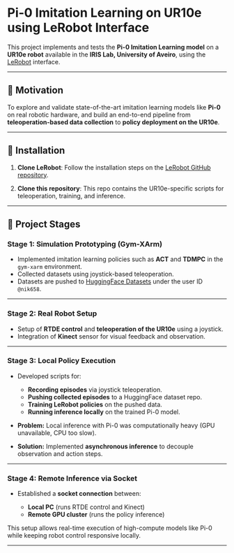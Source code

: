 
# Pi-0 Imitation Learning on UR10e using LeRobot Interface

This project implements and tests the **Pi-0 Imitation Learning model** on a **UR10e robot** available in the **IRIS Lab, University of Aveiro**, using the [LeRobot](https://github.com/openrobotlab/lerobot) interface.

---

## 📌 Motivation

To explore and validate state-of-the-art imitation learning models like **Pi-0** on real robotic hardware, and build an end-to-end pipeline from **teleoperation-based data collection** to **policy deployment on the UR10e**.

---

## 🔧 Installation

1. **Clone LeRobot**:
   Follow the installation steps on the [LeRobot GitHub repository](https://github.com/openrobotlab/lerobot).

2. **Clone this repository**:
   This repo contains the UR10e-specific scripts for teleoperation, training, and inference.

---

## 🚀 Project Stages

### **Stage 1: Simulation Prototyping (Gym-XArm)**

* Implemented imitation learning policies such as **ACT** and **TDMPC** in the `gym-xarm` environment.
* Collected datasets using joystick-based teleoperation.
* Datasets are pushed to [HuggingFace Datasets](https://huggingface.co/nik658) under the user ID `@nik658`.

---

### **Stage 2: Real Robot Setup**

* Setup of **RTDE control** and **teleoperation of the UR10e** using a joystick.
* Integration of **Kinect** sensor for visual feedback and observation.

---

### **Stage 3: Local Policy Execution**

* Developed scripts for:

  * **Recording episodes** via joystick teleoperation.
  * **Pushing collected episodes** to a HuggingFace dataset repo.
  * **Training LeRobot policies** on the pushed data.
  * **Running inference locally** on the trained Pi-0 model.

* **Problem:** Local inference with Pi-0 was computationally heavy (GPU unavailable, CPU too slow).

* **Solution:** Implemented **asynchronous inference** to decouple observation and action steps.

---

### **Stage 4: Remote Inference via Socket**

* Established a **socket connection** between:

  * **Local PC** (runs RTDE control and Kinect)
  * **Remote GPU cluster** (runs the policy inference)

This setup allows real-time execution of high-compute models like Pi-0 while keeping robot control responsive locally.


---


